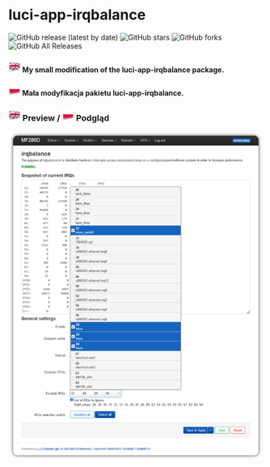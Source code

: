 # luci-app-irqbalance

![GitHub release (latest by date)](https://img.shields.io/github/v/release/4IceG/luci-app-irqbalance?style=flat-square)
![GitHub stars](https://img.shields.io/github/stars/4IceG/luci-app-irqbalance?style=flat-square)
![GitHub forks](https://img.shields.io/github/forks/4IceG/luci-app-irqbalance?style=flat-square)
![GitHub All Releases](https://img.shields.io/github/downloads/4IceG/luci-app-irqbalance/total)

#### <img src="https://raw.githubusercontent.com/4IceG/Personal_data/master/dooffy_design_icons_EU_flags_United_Kingdom.png" height="24"> My small modification of the luci-app-irqbalance package.

#### <img src="https://raw.githubusercontent.com/4IceG/Personal_data/master/dooffy_design_icons_EU_flags_Poland.png" height="24"> Mała modyfikacja pakietu luci-app-irqbalance.

### <img src="https://raw.githubusercontent.com/4IceG/Personal_data/master/dooffy_design_icons_EU_flags_United_Kingdom.png" height="24"> Preview / <img src="https://raw.githubusercontent.com/4IceG/Personal_data/master/dooffy_design_icons_EU_flags_Poland.png" height="24"> Podgląd

![](https://github.com/4IceG/Personal_data/blob/master/zrzuty/irqm.png?raw=true)
